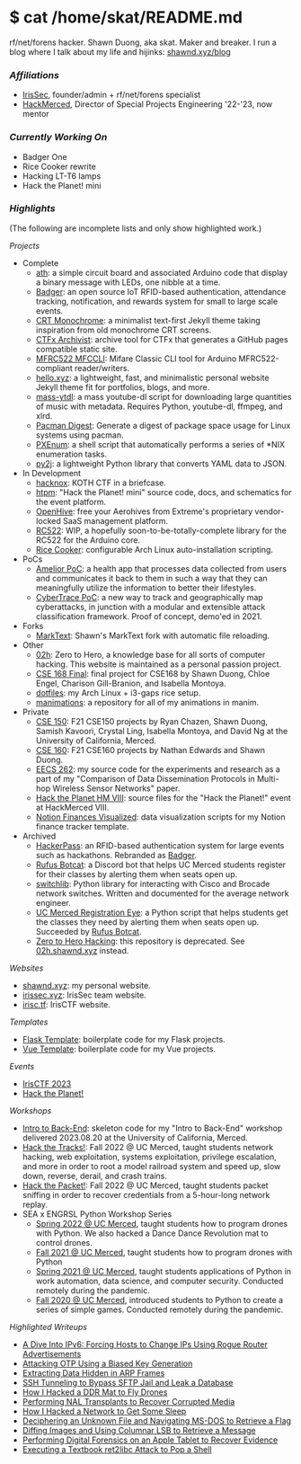 # $ cat /home/skat/README.md

rf/net/forens hacker. Shawn Duong, aka skat. Maker and breaker. I run a blog where I talk about my life and hijinks: [shawnd.xyz/blog](https://shawnd.xyz/blog)

### *Affiliations*

- [IrisSec](https://irissec.xyz/), founder/admin + rf/net/forens specialist
- [HackMerced](https://hackmerced.com/), Director of Special Projects Engineering '22-'23, now mentor

### *Currently Working On*

- Badger One
- Rice Cooker rewrite
- Hacking LT-T6 lamps
- Hack the Planet! mini

### *Highlights*

(The following are incomplete lists and only show highlighted work.)

*Projects*
- Complete
  - [ath](https://github.com/shawnduong/ath): a simple circuit board and associated Arduino code that display a binary message with LEDs, one nibble at a time.
  - [Badger](https://badger.shawnd.xyz/): an open source IoT RFID-based authentication, attendance tracking, notification, and rewards system for small to large scale events.
  - [CRT Monochrome](https://github.com/shawnduong/crt-monochrome): a minimalist text-first Jekyll theme taking inspiration from old monochrome CRT screens.
  - [CTFx Archivist](https://github.com/shawnduong/ctfx-archivist): archive tool for CTFx that generates a GitHub pages compatible static site.
  - [MFRC522 MFCCLI](https://github.com/shawnduong/mfrc522-mfccli): Mifare Classic CLI tool for Arduino MFRC522-compliant reader/writers.
  - [hello.xyz](https://github.com/shawnduong/hello.xyz): a lightweight, fast, and minimalistic personal website Jekyll theme fit for portfolios, blogs, and more.
  - [mass-ytdl](https://github.com/shawnduong/mass-ytdl): a mass youtube-dl script for downloading large quantities of music with metadata. Requires Python, youtube-dl, ffmpeg, and xlrd.
  - [Pacman Digest](https://github.com/shawnduong/pacman-digest): Generate a digest of package space usage for Linux systems using pacman.
  - [PXEnum](https://github.com/shawnduong/PXEnum): a shell script that automatically performs a series of *NIX enumeration tasks.
  - [py2j](https://github.com/shawnduong/py2j): a lightweight Python library that converts YAML data to JSON.
- In Development
  - [hacknox](https://github.com/shawnduong/hacknox): KOTH CTF in a briefcase.
  - [htpm](https://github.com/shawnduong/htpm): "Hack the Planet! mini" source code, docs, and schematics for the event platform.
  - [OpenHive](https://github.com/shawnduong/openhive): free your Aerohives from Extreme's proprietary vendor-locked SaaS management platform.
  - [RC522](https://github.com/shawnduong/rc522): WIP, a hopefully soon-to-be-totally-complete library for the RC522 for the Arduino core. 
  - [Rice Cooker](https://github.com/shawnduong/rice-cooker): configurable Arch Linux auto-installation scripting.
- PoCs
  - [Amelior PoC](https://github.com/shawnduong/amelior-poc): a health app that processes data collected from users and communicates it back to them in such a way that they can meaningfully utilize the information to better their lifestyles.
  - [CyberTrace PoC](https://github.com/shawnduong/CyberTrace-poc): a new way to track and geographically map cyberattacks, in junction with a modular and extensible attack classification framework. Proof of concept, demo'ed in 2021.
- Forks
  - [MarkText](https://github.com/shawnduong/marktext): Shawn's MarkText fork with automatic file reloading.
- Other
  - [02h](https://02h.shawnd.xyz): Zero to Hero, a knowledge base for all sorts of computer hacking. This website is maintained as a personal passion project.
  - [CSE 168 Final](https://github.com/shawnduong/cse168-final): final project for CSE168 by Shawn Duong, Chloe Engel, Charison Gill-Branion, and Isabella Montoya.
  - [dotfiles](https://github.com/shawnduong/dotfiles): my Arch Linux + i3-gaps rice setup.
  - [manimations](https://github.com/shawnduong/manimations): a repository for all of my animations in manim.
- Private
  - [CSE 150](https://github.com/shawnduong/CSE150): F21 CSE150 projects by Ryan Chazen, Shawn Duong, Samish Kavoori, Crystal Ling, Isabella Montoya, and David Ng at the University of California, Merced.
  - [CSE 160](https://github.com/shawnduong/CSE160): F21 CSE160 projects by Nathan Edwards and Shawn Duong.
  - [EECS 262](https://github.com/shawnduong/eecs262): my source code for the experiments and research as a part of my "Comparison of Data Dissemination Protocols in Multi-hop Wireless Sensor Networks" paper.
  - [Hack the Planet HM VIII](https://github.com/shawnduong/Hack-the-Planet-hm8): source files for the "Hack the Planet!" event at HackMerced VIII.
  - [Notion Finances Visualized](https://github.com/shawnduong/notion-finances-visualized): data visualization scripts for my Notion finance tracker template.
- Archived
  - [HackerPass](https://github.com/shawnduong/HackerPass): an RFID-based authentication system for large events such as hackathons. Rebranded as [Badger](https://badger.shawnd.xyz/).
  - [Rufus Botcat](https://github.com/shawnduong/rufus-botcat): a Discord bot that helps UC Merced students register for their classes by alerting them when seats open up.
  - [switchlib](https://github.com/shawnduong/switchlib): Python library for interacting with Cisco and Brocade network switches. Written and documented for the average network engineer.
  - [UC Merced Registration Eye](https://github.com/shawnduong/UCM-RegE): a Python script that helps students get the classes they need by alerting them when seats open up. Succeeded by [Rufus Botcat](https://github.com/shawnduong/rufus-botcat).
  - [Zero to Hero Hacking](https://github.com/shawnduong/zero-to-hero-hacking): this repository is deprecated. See [02h.shawnd.xyz](https://02h.shawnd.xyz) instead.

*Websites*
- [shawnd.xyz](https://shawnd.xyz/): my personal website.
- [irissec.xyz](https://irissec.xyz/): IrisSec team website.
- [irisc.tf](https://irisc.tf/): IrisCTF website.

*Templates*
- [Flask Template](https://github.com/shawnduong/flask-template): boilerplate code for my Flask projects.
- [Vue Template](https://github.com/shawnduong/vue-template): boilerplate code for my Vue projects.

*Events*
- [IrisCTF 2023](https://2023.irisc.tf/)
- [Hack the Planet!](https://hacktheplanet.shawnd.xyz/)

*Workshops*
- [Intro to Back-End](https://github.com/shawnduong/Intro-to-Back-End): skeleton code for my "Intro to Back-End" workshop delivered 2023.08.20 at the University of California, Merced.
- [Hack the Tracks!](https://github.com/shawnduong/Hack-the-Tracks): Fall 2022 @ UC Merced, taught students network hacking, web exploitation, systems exploitation, privilege escalation, and more in order to root a model railroad system and speed up, slow down, reverse, derail, and crash trains.
- [Hack the Packet!](https://github.com/shawnduong/Hack-the-Packet): Fall 2022 @ UC Merced, taught students packet sniffing in order to recover credentials from a 5-hour-long network replay.
- SEA x ENGRSL Python Workshop Series
  - [Spring 2022 @ UC Merced](https://github.com/shawnduong/2022-Spring-SEA-x-ENGRSL-Python-Workshop-Series), taught students how to program drones with Python. We also hacked a Dance Dance Revolution mat to control drones.
  - [Fall 2021 @ UC Merced](https://github.com/shawnduong/2021-Fall-SEA-x-ENGRSL-Python-Workshop-Series), taught students how to program drones with Python
  - [Spring 2021 @ UC Merced](https://github.com/shawnduong/2021-Spring-UCM-ESL-Python-Workshop), taught students applications of Python in work automation, data science, and computer security. Conducted remotely during the pandemic.
  - [Fall 2020 @ UC Merced](https://github.com/shawnduong/2020-Fall-UCM-ESL-Python-Workshop), introduced students to Python to create a series of simple games. Conducted remotely during the pandemic.

*Highlighted Writeups*
- [A Dive Into IPv6: Forcing Hosts to Change IPs Using Rogue Router Advertisements](https://shawnd.xyz/blog/2022-08-11/A-Dive-Into-IPv6-Forcing-Hosts-to-Change-IPs-Using-Rogue-Router-Advertisements)
- [Attacking OTP Using a Biased Key Generation](https://shawnd.xyz/blog/2022-08-04/Attacking-OTP-Using-a-Biased-Key-Generation)
- [Extracting Data Hidden in ARP Frames](https://shawnd.xyz/blog/2022-07-28/Extracting-Data-Hidden-in-ARP-Frames)
- [SSH Tunneling to Bypass SFTP Jail and Leak a Database](https://shawnd.xyz/blog/2022-07-21/SSH-Tunneling-to-Bypass-SFTP-Jail-and-Leak-a-Database)
- [How I Hacked a DDR Mat to Fly Drones](https://shawnd.xyz/blog/2022-04-14/How-I-Hacked-a-DDR-Mat-to-Fly-Drones)
- [Performing NAL Transplants to Recover Corrupted Media](https://shawnd.xyz/blog/2022-02-17/Performing-NAL-Transplants-to-Recover-Corrupted-Media)
- [How I Hacked a Network to Get Some Sleep](https://shawnd.xyz/blog/2022-02-10/How-I-Hacked-a-Network-to-Get-Some-Sleep)
- [Deciphering an Unknown File and Navigating MS-DOS to Retrieve a Flag](https://shawnd.xyz/blog/2021-08-19/Deciphering-an-Unknown-File-and-Navigating-MS-DOS-to-Retrieve-a-Flag)
- [Diffing Images and Using Columnar LSB to Retrieve a Message](https://shawnd.xyz/blog/2021-08-12/Diffing-Images-and-Using-Columnar-LSB-to-Retrieve-a-Message)
- [Performing Digital Forensics on an Apple Tablet to Recover Evidence](https://shawnd.xyz/blog/2021-08-05/Performing-Digital-Forensics-on-an-Apple-Tablet-to-Recover-Evidence)
- [Executing a Textbook ret2libc Attack to Pop a Shell](https://shawnd.xyz/blog/2021-07-15/Executing-a-Textbook-ret2libc-Attack-to-Pop-a-Shell)

